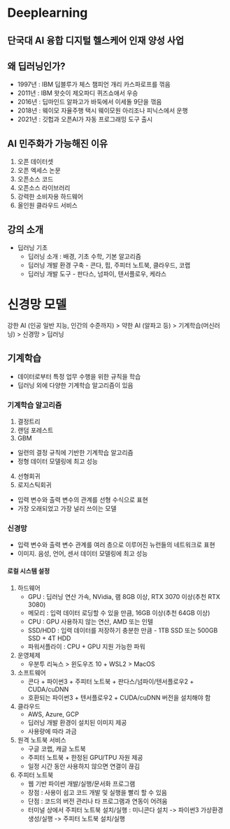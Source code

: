 # Deeplearning
단국대 AI 융합 디지털 헬스케어 인재 양성 사업
---

## 왜 딥러닝인가?
- 1997년 : IBM 딥블루가 체스 챔피언 개리 카스파로프를 꺾음
- 2011년 : IBM 왓슷이 제오파디 퀴즈쇼애서 우승
- 2016년 : 딥마인드 알파고가 바둑에서 이세돌 9단을 꺾음
- 2018년 : 웨이모 자율주행 택시 웨이모원 아리조나 피닉스에서 운행
- 2021년 : 깃헙과 오픈AI가 자동 프로그래밍 도구 출시


## AI 민주화가 가능해진 이유
1. 오픈 데이터셋
2. 오픈 엑세스 논문
3. 오픈소스 코드
4. 오픈소스 라이브러리
5. 강력한 소비자용 하드웨어
6. 올인원 클라우드 서비스


## 강의 소개
- 딥러닝 기초
  - 딥러닝 소개 : 배경, 기초 수학, 기본 알고리즘
  - 딥러닝 개발 환경 구축 - 콘다, 핍, 주피터 노트북, 클라우드, 코랩
  - 딥러닝 개발 도구 - 판다스, 넘파이, 텐서플로우, 케라스


# 신경망 모델
강한 AI (인공 일반 지능, 인간의 수준까지) > 약한 AI (알파고 등) > 기계학습(머신러닝) > 신경망 > 딥러닝

## 기계학습
- 데이터로부터 특정 업무 수행을 위한 규칙을 학습
- 딥러닝 외에 다양한 기계학습 알고리즘이 있음
### 기계학습 알고리즘
1. 결정트리
2. 랜덤 포레스트
3. GBM
- 일련의 결정 규칙에 기반한 기계학습 알고리즘
- 정형 데이터 모델링에 최고 성능
4. 선형회귀
5. 로지스틱회귀
- 입력 변수와 출력 변수의 관계를 선형 수식으로 표현
- 가장 오래되었고 가장 널리 쓰이는 모델

### 신경망
- 입력 변수와 출력 변수 관계를 여러 층으로 이루어진 뉴런들의 네트워크로 표현
- 이미지. 음성, 언어, 센서 데이터 모델링에 최고 성능

#### 로컬 시스템 설정
1. 하드웨어
   - GPU : 딥러닝 연산 가속, NVidia, 램 8GB 이상, RTX 3070 이상(추천 RTX 3080)
   - 메모리 : 입력 데이터 로딩할 수 있을 만큼, 16GB 이상(추천 64GB 이상)
   - CPU : GPU 사용하지 않는 연산, AMD 또는 인텔
   - SSD/HDD : 입력 데이터를 저장하기 충분한 만큼 - 1TB SSD 또는 500GB SSD + 4T HDD
   - 파워서플라이 : CPU + GPU 지원 가능한 파워
2. 운영체제
   - 우분투 리눅스 > 윈도우즈 10 + WSL2 > MacOS
3. 소프트웨어
   - 콘다 + 파이썬3 + 주피터 노트북 + 판다스/넘파이/텐서플로우2 + CUDA/cuDNN
   - 호환되는 파이썬3 + 텐서플로우2 + CUDA/cuDNN 버전을 설치해야 함
4. 클라우드
   - AWS, Azure, GCP
   - 딥러닝 개발 환경이 설치된 이미지 제공
   - 사용량에 따라 과금
5. 원격 노트북 서비스
   - 구글 코랩, 캐글 노트북
   - 주피터 노트북 + 한정된 GPU/TPU 자원 제공
   - 일정 시간 동안 사용하지 않으면 연결이 끊김
6. 주피터 노트북
   - 웹 기반 파이썬 개발/실행/문서화 프로그램
   - 장점 : 사용이 쉽고 코드 개발 및 실행을 빨리 할 수 있음
   - 단점 : 코드의 버전 관리나 타 프로그램과 연동이 어려움
   - 터미널 상에서 주피터 노트북 설치/실행 : 미니콘다 설치 -> 파이썬3 가상환경 생성/실행 -> 주피터 노트북 설치/실행
